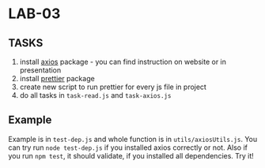 # LAB-03

## TASKS

1. install [axios](https://www.npmjs.com/package/axios) package - you can find instruction on website or in presentation
2. install [prettier](https://www.npmjs.com/package/prettier) package
3. create new script to run prettier for every js file in project
4. do all tasks in `task-read.js` and `task-axios.js`

## Example

Example is in `test-dep.js` and whole function is in `utils/axiosUtils.js`. You can try run `node test-dep.js` if you installed axios correctly or not. Also if you run `npm test`, it should validate, if you installed all dependencies. Try it!
